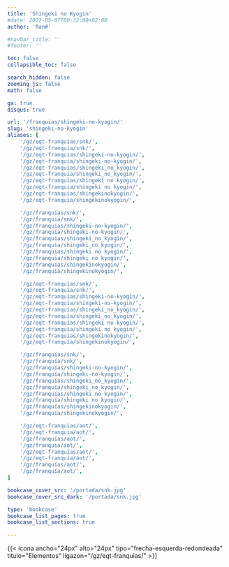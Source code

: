```yaml
---
title: 'Shingeki no Kyogin'
#date: 2022-05-07T00:32:00+02:00
author: 'Ran#'

#navbar_title: ''
#footer: ''

toc: false
collapsible_toc: false

search_hidden: false
zooming_js: false
math: false

ga: true
disqus: true

url: '/franquias/shingeki-no-kyogin/'
slug: 'shingeki-no-kyogin'
aliases: [
    '/gz/eqt-franquias/snk/',
    '/gz/eqt-franquia/snk/',
    '/gz/eqt-franquias/shingeki-no-kyogin/',
    '/gz/eqt-franquia/shingeki-no-kyogin/',
    '/gz/eqt-franquias/shingeki_no_kyogin/',
    '/gz/eqt-franquia/shingeki_no_kyogin/',
    '/gz/eqt-franquias/shingeki no kyogin/',
    '/gz/eqt-franquia/shingeki no kyogin/',
    '/gz/eqt-franquias/shingekinokyogin/',
    '/gz/eqt-franquia/shingekinokyogin/',

    '/gz/franquias/snk/',
    '/gz/franquia/snk/',
    '/gz/franquias/shingeki-no-kyogin/',
    '/gz/franquia/shingeki-no-kyogin/',
    '/gz/franquias/shingeki_no_kyogin/',
    '/gz/franquia/shingeki_no_kyogin/',
    '/gz/franquias/shingeki no kyogin/',
    '/gz/franquia/shingeki no kyogin/',
    '/gz/franquias/shingekinokyogin/',
    '/gz/franquia/shingekinokyogin/',

    '/gz/eqt-franquías/snk/',
    '/gz/eqt-franquía/snk/',
    '/gz/eqt-franquías/shingeki-no-kyogin/',
    '/gz/eqt-franquía/shingeki-no-kyogin/',
    '/gz/eqt-franquías/shingeki_no_kyogin/',
    '/gz/eqt-franquía/shingeki_no_kyogin/',
    '/gz/eqt-franquías/shingeki no kyogin/',
    '/gz/eqt-franquía/shingeki no kyogin/',
    '/gz/eqt-franquías/shingekinokyogin/',
    '/gz/eqt-franquía/shingekinokyogin/',

    '/gz/franquías/snk/',
    '/gz/franquía/snk/',
    '/gz/franquías/shingeki-no-kyogin/',
    '/gz/franquía/shingeki-no-kyogin/',
    '/gz/franquías/shingeki_no_kyogin/',
    '/gz/franquía/shingeki_no_kyogin/',
    '/gz/franquías/shingeki no kyogin/',
    '/gz/franquía/shingeki no kyogin/',
    '/gz/franquías/shingekinokyogin/',
    '/gz/franquía/shingekinokyogin/',

    '/gz/eqt-franquias/aot/',
    '/gz/eqt-franquia/aot/',
    '/gz/franquias/aot/',
    '/gz/franquia/aot/',
    '/gz/eqt-franquías/aot/',
    '/gz/eqt-franquía/aot/',
    '/gz/franquías/aot/',
    '/gz/franquía/aot/',
]

bookcase_cover_src: '/portada/snk.jpg'
bookcase_cover_src_dark: '/portada/snk.jpg'

type: 'bookcase'
bookcase_list_pages: true
bookcase_list_sections: true

---
```


{{< icona ancho="24px" alto="24px" tipo="frecha-esquerda-redondeada" titulo="Elementos" ligazon="/gz/eqt-franquias/" >}}
